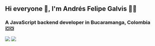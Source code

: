 ## Hi everyone 👋, I'm Andrés Felipe Galvis 👨‍💻
### A JavaScript backend developer in Bucaramanga, Colombia 🇨🇴

<img src="https://img.shields.io/badge/Instagram-E4405F?style=for-the-badge&logo=instagram&logoColor=white" href="www.instagram.com/afelipegalvis" />
<img src="https://img.shields.io/badge/LinkedIn-0077B5?style=for-the-badge&logo=linkedin&logoColor=white" href="https://www.linkedin.com/in/andres-felipe-galvis-galviz/"/>

<!--
**andresgalvis26/andresgalvis26** is a ✨ _special_ ✨ repository because its `README.md` (this file) appears on your GitHub profile.

Here are some ideas to get you started:

- 🔭 I’m currently working on ...
- 🌱 I’m currently learning ...
- 👯 I’m looking to collaborate on ...
- 🤔 I’m looking for help with ...
- 💬 Ask me about ...
- 📫 How to reach me: ...
- 😄 Pronouns: ...
- ⚡ Fun fact: ...
-->

